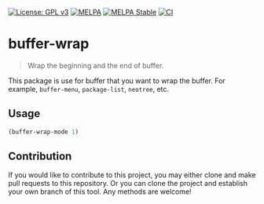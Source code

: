 [![License: GPL v3](https://img.shields.io/badge/License-GPL%20v3-blue.svg)](https://www.gnu.org/licenses/gpl-3.0)
[![MELPA](https://melpa.org/packages/buffer-wrap-badge.svg)](https://melpa.org/#/buffer-wrap)
[![MELPA Stable](https://stable.melpa.org/packages/buffer-wrap-badge.svg)](https://stable.melpa.org/#/buffer-wrap)
[![CI](https://github.com/jcs-elpa/buffer-wrap/actions/workflows/test.yml/badge.svg)](https://github.com/jcs-elpa/buffer-wrap/actions/workflows/test.yml)

# buffer-wrap
> Wrap the beginning and the end of buffer.

This package is use for buffer that you want to wrap the buffer.
For example, `buffer-menu`, `package-list`, `neotree`, etc.

## Usage

```el
(buffer-wrap-mode 1)
```

## Contribution

If you would like to contribute to this project, you may either 
clone and make pull requests to this repository. Or you can 
clone the project and establish your own branch of this tool. 
Any methods are welcome!

